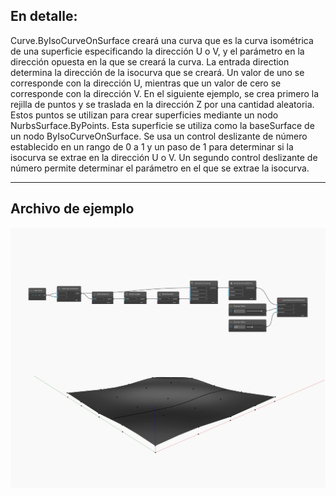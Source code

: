 ## En detalle:
Curve.ByIsoCurveOnSurface creará una curva que es la curva isométrica de una superficie especificando la dirección U o V, y el parámetro en la dirección opuesta en la que se creará la curva. La entrada direction determina la dirección de la isocurva que se creará. Un valor de uno se corresponde con la dirección U, mientras que un valor de cero se corresponde con la dirección V. En el siguiente ejemplo, se crea primero la rejilla de puntos y se traslada en la dirección Z por una cantidad aleatoria. Estos puntos se utilizan para crear superficies mediante un nodo NurbsSurface.ByPoints. Esta superficie se utiliza como la baseSurface de un nodo ByIsoCurveOnSurface. Se usa un control deslizante de número establecido en un rango de 0 a 1 y un paso de 1 para determinar si la isocurva se extrae en la dirección U o V. Un segundo control deslizante de número permite determinar el parámetro en el que se extrae la isocurva.
___
## Archivo de ejemplo

![ByIsoCurveOnSurface](./Autodesk.DesignScript.Geometry.Curve.ByIsoCurveOnSurface_img.jpg)

